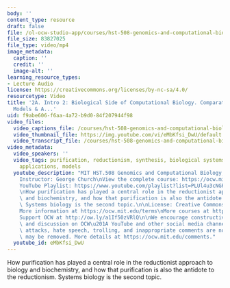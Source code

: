 ```yaml
---
body: ''
content_type: resource
draft: false
file: /ol-ocw-studio-app/courses/hst-508-genomics-and-computational-biology-fall-2002/mithst_508f02_lec2a_360p_16_9.mp4
file_size: 83827025
file_type: video/mp4
image_metadata:
  caption: ''
  credit: ''
  image-alt: ''
learning_resource_types:
- Lecture Audio
license: https://creativecommons.org/licenses/by-nc-sa/4.0/
resourcetype: Video
title: '2A. Intro 2: Biological Side of Computational Biology. Comparative Genomics,
  Models & A...'
uid: f9abe606-f6aa-4a72-b9d0-84f207944f98
video_files:
  video_captions_file: /courses/hst-508-genomics-and-computational-biology-fall-2002/1bL1t_1wCbrQyFzj57MB61fQIJhOlfelZ_transcript.webvtt
  video_thumbnail_file: https://img.youtube.com/vi/eMbKfsi_DwU/default.jpg
  video_transcript_file: /courses/hst-508-genomics-and-computational-biology-fall-2002/1bL1t_1wCbrQyFzj57MB61fQIJhOlfelZ_transcript.pdf
video_metadata:
  video_speakers: ''
  video_tags: purification, reductionism, synthesis, biological systems, Systems biology,
    applications, models
  youtube_description: "MIT HST.508 Genomics and Computational Biology, Fall 2002\n\
    Instructor: George Church\nView the complete course: https://ocw.mit.edu/courses/hst-508-genomics-and-computational-biology-fall-2002/\n\
    YouTube Playlist: https://www.youtube.com/playlist?list=PLUl4u3cNGP61gaHWysmlYNeGsuUI8y5GV\n\
    \nHow purification has played a central role in the reductionist approach to biology\
    \ and biochemistry, and how that purification is also the antidote to the reductionism.\
    \ Systems biology is the second topic.\n\nLicense: Creative Commons BY-NC-SA\n\
    More information at https://ocw.mit.edu/terms\nMore courses at https://ocw.mit.edu\n\
    Support OCW at http://ow.ly/a1If50zVRlQ\n\nWe encourage constructive comments\
    \ and discussion on OCW\u201A YouTube and other social media channels. Personal\
    \ attacks, hate speech, trolling, and inappropriate comments are not allowed and\
    \ may be removed. More details at https://ocw.mit.edu/comments."
  youtube_id: eMbKfsi_DwU
---
```

How purification has played a central role in the reductionist approach to biology and biochemistry, and how that purification is also the antidote to the reductionism. Systems biology is the second topic.